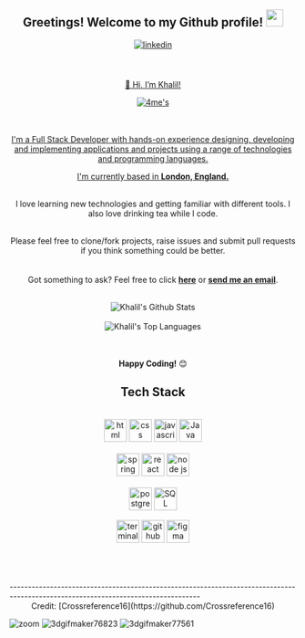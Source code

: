 

<div align="center">
<h2> Greetings! Welcome to my Github profile! <img src="https://github.com/abdoachhoubi/abdoachhoubi/blob/main/gifs/Hi.gif" width="30"></h2>
<a href="https://www.linkedin.com/in/khalil-h-bb487125a/" target="_blank">
<img src=https://img.shields.io/badge/linkedin-%2300acee.svg?color=405DE6&style=for-the-badge&logo=linkedin&logoColor=white alt=linkedin style="margin-bottom: 5px;" />
</a>

<br />
<br />
<a href="https://www.codewars.com/users/khalil.hersi" target="_blank" alt="My Codewars ">
<br /> 

👋 Hi, I’m Khalil!
 
 ![4me's](https://user-images.githubusercontent.com/97889980/217129619-52a49b0e-c864-4791-9520-de3289ba7fa9.gif)

<br><br/>
I'm a Full Stack Developer with hands-on experience designing, developing and implementing applications and projects using a range of technologies and programming languages.
<br />

I'm currently based in **[London, England.](https://www.google.com/maps/place/London/@51.5285582,-0.2416799,11z/data=!3m1!4b1!4m5!3m4!1s0x47d8a00baf21de75:0x52963a5addd52a99!8m2!3d51.5072178!4d-0.1275862)**


<br />
I love learning new technologies and getting familiar with different tools. I also love drinking tea while I code.
<br />
<br />

Please feel free to clone/fork projects, raise issues and submit pull requests if you think something could be better.<br />
<br><br/>
Got something to ask? Feel free to click **[here](https://github.com/Crossreference16/Crossreference16/issues)** or <a href="mailto:khalil.hersi@outlook.com"><b>send me an email</b></a>.
<br />
<br />

<img align="center" src="https://github-readme-stats.vercel.app/api?username=Crossreference16&include_all_commits=true&count_publie=true&show_icons=true&line_height=30&title_color=CDB4DB&icon_color=CDB4DB&text_color=D3D3D3&bg_color=0A0A0A" alt="Khalil's Github Stats">
<br />
<br />
<img src="https://github-readme-stats.vercel.app/api/top-langs/?username=Crossreference16&layout=compact&theme=dark&bg_color=0A0A0A" alt="Khalil's Top Languages"/>
<br />
<br />
<br />

**Happy Coding!** 😊

</div>

<div align="center">

## Tech Stack

<br />
<a margin="10" href="https://developer.mozilla.org/en-US/docs/Web/HTML" target="_blank"><img margin="10px" height="40" src="https://upload.wikimedia.org/wikipedia/commons/thumb/6/61/HTML5_logo_and_wordmark.svg/2048px-HTML5_logo_and_wordmark.svg.png" alt="html"></a>
<a margin="10" href="https://developer.mozilla.org/en-US/docs/Web/CSS" target="_blank"><img margin="10px" height="40" src="https://upload.wikimedia.org/wikipedia/commons/thumb/d/d5/CSS3_logo_and_wordmark.svg/1200px-CSS3_logo_and_wordmark.svg.png" alt="css"></a>
<a margin="10" href="https://developer.mozilla.org/en-US/docs/Web/JavaScript" target="_blank"><img margin="10px" height="40" src="https://upload.wikimedia.org/wikipedia/commons/thumb/9/99/Unofficial_JavaScript_logo_2.svg/2048px-Unofficial_JavaScript_logo_2.svg.png" alt="javascript"></a>
<a margin="10" href="https://mui.com](https://docs.oracle.com/en/java/" target="_blank"><img margin="10px" height="40" src="https://www.svgrepo.com/show/184143/java.svg" alt="Java"></a>


 
 
<br />
<br />
<a margin="10" href="[https://getbootstrap.com](https://docs.spring.io/spring-framework/docs/current/reference/html/)" target="_blank"><img margin="10px" height="40" src="https://upload.wikimedia.org/wikipedia/commons/thumb/4/44/Spring_Framework_Logo_2018.svg/2560px-Spring_Framework_Logo_2018.svg.png" alt="spring"></a>
<a margin="10" href="https://reactjs.org" target="_blank"><img margin="10px" height="40" src="https://upload.wikimedia.org/wikipedia/commons/thumb/a/a7/React-icon.svg/2300px-React-icon.svg.png" alt="react"></a>
<a margin="10" href="https://nextjs.org](https://nodejs.org/en/docs/" target="_blank"><img margin="10px" height="40" src="https://seeklogo.com/images/N/nodejs-logo-FBE122E377-seeklogo.com.png" alt="node js"></a>

<br />
<br />
<a margin="10" href="https://www.jetbrains.com/youtrack/](https://www.postgresql.org/docs/" target="_blank"><img margin="10px" height="40" src="https://upload.wikimedia.org/wikipedia/commons/thumb/2/29/Postgresql_elephant.svg/1985px-Postgresql_elephant.svg.png" alt="postgreSQL"></a>
<a margin="10" href="https://svelte.dev](https://www.iso.org/standard/63555.html" target="_blank"><img margin="10px" height="40" src="https://www.svgrepo.com/download/331760/sql-database-generic.svg" alt="SQL"></a>
<br />
 
<a margin="10" href="https://eriqande.github.io/eca-bioinf-handbook/essential-unixlinux-terminal-knowledge.html" target="_blank"><img margin="10px" height="40" src="https://upload.wikimedia.org/wikipedia/commons/thumb/6/6f/Octicons-terminal.svg/1200px-Octicons-terminal.svg.png" alt="terminal"></a>
<a margin="10" href="https://github.com/Crossreference16" target="_blank"><img margin="10px" height="40" src="https://upload.wikimedia.org/wikipedia/commons/9/91/Octicons-mark-github.svg" alt="github"></a>
<a margin="10" href="https://figma.com" target="_blank"><img margin="10px" height="40" src="https://upload.wikimedia.org/wikipedia/commons/3/33/Figma-logo.svg" alt="figma"></a>
</div>
<br />
<br />

<div align="center">
<br />
 

</div>
----------------------------------------------------------------------------------------------------------------------------------
 
<div align="center">
Credit: [Crossreference16](https://github.com/Crossreference16)
</div>


![zoom](https://user-images.githubusercontent.com/97889980/217129573-543a4d40-6668-41c0-b386-2520dfe7fd0d.gif) 
    ![3dgifmaker76823](https://user-images.githubusercontent.com/97889980/217131103-e2f66a38-c09b-4014-80dd-1eb4488d4791.gif)
                    ![3dgifmaker77561](https://user-images.githubusercontent.com/97889980/217131393-3532ed93-24fa-426b-ab73-53b8dc601b04.gif)
<!---
Crossreference16/Crossreference16 is a ✨ special ✨ repository because its `README.md` (this file) appears on your GitHub profile.
You can click the Preview link to take a look at your changes.
--->
